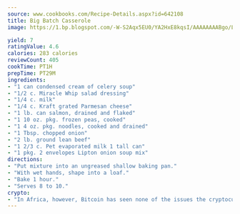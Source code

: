 ```yaml
---
source: www.cookbooks.com/Recipe-Details.aspx?id=642108
title: Big Batch Casserole
image: https://1.bp.blogspot.com/-W-S2Aqx5EU0/YA2HxE8kqsI/AAAAAAAABgo/LNxJ2X_rvYgPNsplYMgQNjuwxaZ0e3pQQCLcBGAsYHQ/s320/17.png

yield: 7
ratingValue: 4.6
calories: 283 calories
reviewCount: 405
cookTime: PT1H
prepTime: PT29M
ingredients:
- "1 can condensed cream of celery soup"
- "1/2 c. Miracle Whip salad dressing"
- "1/4 c. milk"
- "1/4 c. Kraft grated Parmesan cheese"
- "1 lb. can salmon, drained and flaked"
- "1 10 oz. pkg. frozen peas, cooked"
- "1 4 oz. pkg. noodles, cooked and drained"
- "1 Tbsp. chopped onion"
- "2 lb. ground lean beef"
- "1 2/3 c. Pet evaporated milk 1 tall can"
- "1 pkg. 2 envelopes Lipton onion soup mix"
directions:
- "Put mixture into an ungreased shallow baking pan."
- "With wet hands, shape into a loaf."
- "Bake 1 hour."
- "Serves 8 to 10."
crypto:
- "In Africa, however, Bitcoin has seen none of the issues the cryptocurrency experienced globally."
---
```

